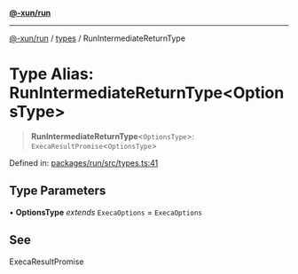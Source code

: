 [**@-xun/run**](../../README.md)

***

[@-xun/run](../../README.md) / [types](../README.md) / RunIntermediateReturnType

# Type Alias: RunIntermediateReturnType\<OptionsType\>

> **RunIntermediateReturnType**\<`OptionsType`\>: `ExecaResultPromise`\<`OptionsType`\>

Defined in: [packages/run/src/types.ts:41](https://github.com/Xunnamius/exec-utils/blob/06735914ae278783fb4ee6a4cc1a3732191459ee/packages/run/src/types.ts#L41)

## Type Parameters

• **OptionsType** *extends* `ExecaOptions` = `ExecaOptions`

## See

ExecaResultPromise

